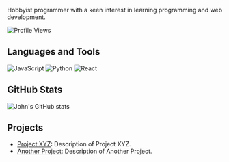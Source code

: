 Hobbyist programmer with a keen interest in learning programming and web development.

![Profile Views](https://komarev.com/ghpvc/?username=johndoe)


## Languages and Tools
![JavaScript](https://img.shields.io/badge/-JavaScript-black?style=flat-square&logo=javascript)
![Python](https://img.shields.io/badge/-Python-black?style=flat-square&logo=python)
![React](https://img.shields.io/badge/-React-black?style=flat-square&logo=react)

## GitHub Stats
![John's GitHub stats](https://github-readme-stats.vercel.app/api?username=johndoe&show_icons=true&theme=radical)

## Projects
- [Project XYZ](https://github.com/johndoe/projectxyz): Description of Project XYZ.
- [Another Project](https://github.com/johndoe/another-project): Description of Another Project.

